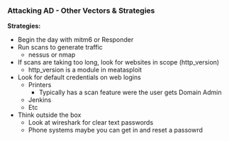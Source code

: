 ### Attacking AD - Other Vectors & Strategies

**Strategies:**
- Begin the day with mitm6 or Responder
- Run scans to generate traffic
	- nessus or nmap
- If scans are taking too long, look for websites in scope (http_version)
	- http_version is a module in meatasploit
- Look for default credentials on web logins
	- Printers
		- Typically has a scan feature were the user gets Domain Admin
	- Jenkins
	- Etc
- Think outside the box
	- Look at wireshark for clear text passwords
	- Phone systems maybe you can get in and reset a passowrd


